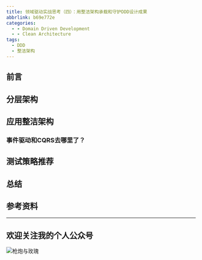 ```yaml
---
title: 领域驱动实战思考（四）：用整洁架构承载和守护DDD设计成果
abbrlink: b69e772e
categories:
  - - Domain Driven Development
  - - Clean Architecture
tags:
  - DDD
  - 整洁架构
---
```


## 前言

<!-- more -->

## 分层架构

## 应用整洁架构

### 事件驱动和CQRS去哪里了？

## 测试策略推荐

## 总结

## 参考资料

---

## 欢迎关注我的个人公众号

![枪炮与玫瑰](https://huhao-dev.oss-cn-beijing.aliyuncs.com/2020-01-20-wechat.png)